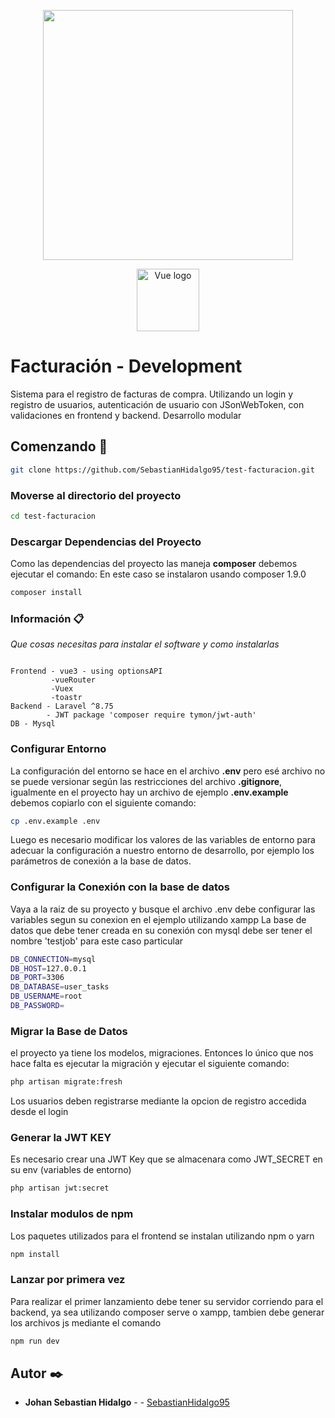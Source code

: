<p align="center"><a href="https://laravel.com" target="_blank"><img src="https://raw.githubusercontent.com/laravel/art/master/logo-lockup/5%20SVG/2%20CMYK/1%20Full%20Color/laravel-logolockup-cmyk-red.svg" width="400"></a></p>
<p align="center"><img width="100" src="https://vuejs.org/images/logo.png" alt="Vue logo"></p>

# Facturación - Development

Sistema para el registro de facturas de compra. Utilizando un login y registro de usuarios, autenticación de usuario con JSonWebToken, con validaciones en frontend y backend.
Desarrollo modular 

## Comenzando 🚀

```bash
git clone https://github.com/SebastianHidalgo95/test-facturacion.git

```
### Moverse al directorio del proyecto

```bash
cd test-facturacion
```

### Descargar Dependencias del Proyecto

Como las dependencias del proyecto las maneja **composer** debemos ejecutar el comando:
En este caso se instalaron usando composer 1.9.0

```bash
composer install
```

### Información 📋

_Que cosas necesitas para instalar el software y como instalarlas_

```

Frontend - vue3 - using optionsAPI
         -vueRouter
         -Vuex
         -toastr
Backend - Laravel ^8.75
        - JWT package 'composer require tymon/jwt-auth'
DB - Mysql
```
### Configurar Entorno

La configuración del entorno se hace en el archivo **.env** pero esé archivo no se puede versionar según las restricciones del archivo **.gitignore**, igualmente en el proyecto hay un archivo de ejemplo  **.env.example** debemos copiarlo con el siguiente comando:

```bash
cp .env.example .env
```

Luego es necesario modificar los valores de las variables de entorno para adecuar la configuración a nuestro entorno de desarrollo, por ejemplo los parámetros de conexión a la base de datos.
### Configurar la Conexión con la base de datos

Vaya a la raiz de su proyecto y busque el archivo .env debe configurar las variables segun su conexion en el ejemplo utilizando xampp
La base de datos que debe tener creada en su conexión con mysql debe ser tener el nombre 'testjob' para este caso particular
```bash
DB_CONNECTION=mysql
DB_HOST=127.0.0.1
DB_PORT=3306
DB_DATABASE=user_tasks
DB_USERNAME=root
DB_PASSWORD=
```

### Migrar la Base de Datos

el proyecto ya tiene los modelos, migraciones. Entonces lo único que nos hace falta es ejecutar la migración y ejecutar el siguiente comando:

```bash
php artisan migrate:fresh
```
Los usuarios deben registrarse mediante la opcion de registro accedida desde el login

### Generar la JWT KEY
Es necesario crear una JWT Key que se almacenara como JWT_SECRET en su env (variables de entorno)

```bash
php artisan jwt:secret
```

### Instalar modulos de npm

Los paquetes utilizados para el frontend se instalan utilizando npm o yarn 

```bash
npm install
```

### Lanzar por primera vez
Para realizar el primer lanzamiento debe tener su servidor corriendo para el backend, ya sea utilizando composer serve o xampp, tambien debe generar los archivos js mediante el comando

```bash
npm run dev
``` 

## Autor ✒️

* **Johan Sebastian Hidalgo** -  - [SebastianHidalgo95](https://github.com/SebastianHidalgo95)
